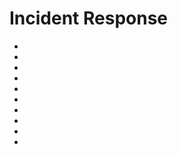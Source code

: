 # Incident Response

* [](why-do-we-do-incident-response)
* [](a-short-introduction-to-writing-incident-response-playbooks)
* [](what-role-does-incident-handling-play-when-a-cyber-attack-occurs)
* [](what-is-an-incident-response-toolkit)
* [](pre-incident-preparation-for-a-smoother-incident-response-process)
* [](what-will-i-do-as-an-incident-responder)
* [](common-methods-an-adversary-may-adopt-to-cover-their-tracks)
* [](agentless-log-collection-microsoft-wec-and-wef)
* [](an-overview-of-a-data-breach-its-causes-recovery-and-remediation-techniques)
* [](cyber-incident-checklists)
